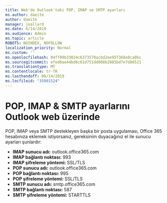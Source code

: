 ```yaml
---
title: Web'de Outlook'taki POP, IMAP ve SMTP ayarları
ms.author: daeite
author: daeite
manager: joallard
ms.date: 6/14/2019
ms.audience: Admin
ms.topic: article
ROBOTS: NOINDEX, NOFOLLOW
localization_priority: Normal
ms.custom: ''
ms.openlocfilehash: 04ff09b33024c6373570acbd2ee95f368e8ca0bc
ms.sourcegitcommit: efed0ae44bd6c61d751dd008b2885bd7e7d86521
ms.translationtype: MT
ms.contentlocale: tr-TR
ms.lasthandoff: 06/14/2019
ms.locfileid: "35001524"
---
```

# <a name="pop-imap--smtp-settings-for-outlook-on-the-web"></a>POP, IMAP & SMTP ayarlarını Outlook web üzerinde

POP, IMAP veya SMTP destekleyen başka bir posta uygulaması, Office 365 hesabınıza eklemek istiyorsanız, gereksinim duyacağınız el ile sunucu ayarları şunlardır:
  
- **IMAP sunucu adı:** outlook.office365.com
- **IMAP bağlantı noktası:** 993
- **IMAP şifreleme yöntemi:** SSL/TLS
- **POP sunucu adı:** outlook.office365.com  
- **POP bağlantı noktası:** 995  
- **POP şifreleme yöntemi:** SSL/TLS  
- **SMTP sunucu adı:** smtp.office365.com
- **SMTP bağlantı noktası:** 587
- **SMTP şifreleme yöntemi:** STARTTLS